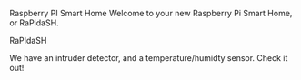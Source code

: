 Raspberry PI Smart Home
Welcome to your new Raspberry Pi Smart Home, or RaPidaSH.


RaPIdaSH

We have an intruder detector, and a temperature/humidty sensor. Check it out!
